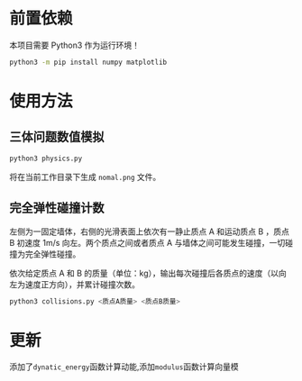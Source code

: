 # 前置依赖

本项目需要 Python3 作为运行环境！

```bash
python3 -m pip install numpy matplotlib
```

# 使用方法

## 三体问题数值模拟

```bash
python3 physics.py
```

将在当前工作目录下生成 `nomal.png` 文件。

## 完全弹性碰撞计数

左侧为一固定墙体，右侧的光滑表面上依次有一静止质点 A 和运动质点 B ，质点 B 初速度 1m/s 向左。两个质点之间或者质点 A 与墙体之间可能发生碰撞，一切碰撞为完全弹性碰撞。

依次给定质点 A 和 B 的质量（单位：kg），输出每次碰撞后各质点的速度（以向左为速度正方向），并累计碰撞次数。

```bash
python3 collisions.py <质点A质量> <质点B质量>
```

# 更新
添加了`dynatic_energy`函数计算动能,添加`modulus`函数计算向量模
